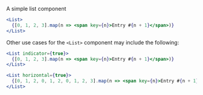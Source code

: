 A simple list component

```jsx
<List>
  {[0, 1, 2, 3].map(n => <span key={n}>Entry #{n + 1}</span>)}
</List>
```

Other use cases for the `<List>` component may include the following:

```jsx
<List indicator={true}>
  {[0, 1, 2, 3].map(n => <span key={n}>Entry #{n + 1}</span>)}
</List>
```

```jsx
<List horizontal={true}>
  {[0, 1, 2, 0, 1, 2, 0, 1, 2, 3].map(n => <span key={n}>Entry #{n + 1}</span>)}
</List>
```